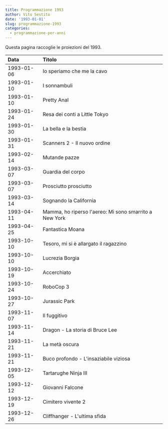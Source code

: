 ```yaml
---
title: Programmazione 1993
author: Vito Sestito
date: '1993-01-01'
slug: programmazione-1993
categories:
  - programmazione-per-anni
---
```



Questa pagina raccoglie le proiezioni del 1993.






|Data       |Titolo                                                 |
|:----------|:------------------------------------------------------|
|1993-01-06 |Io speriamo che me la cavo                             |
|1993-01-10 |I sonnambuli                                           |
|1993-01-10 |Pretty Anal                                            |
|1993-01-24 |Resa dei conti a Little Tokyo                          |
|1993-01-30 |La bella e la bestia                                   |
|1993-01-31 |Scanners 2 - Il nuovo ordine                           |
|1993-02-14 |Mutande pazze                                          |
|1993-03-07 |Guardia del corpo                                      |
|1993-03-07 |Prosciutto prosciutto                                  |
|1993-03-14 |Sognando la California                                 |
|1993-04-11 |Mamma, ho riperso l'aereo: Mi sono smarrito a New York |
|1993-04-25 |Fantastica Moana                                       |
|1993-10-10 |Tesoro, mi si è allargato il ragazzino                 |
|1993-10-10 |Lucrezia Borgia                                        |
|1993-10-19 |Accerchiato                                            |
|1993-10-24 |RoboCop 3                                              |
|1993-10-27 |Jurassic Park                                          |
|1993-11-07 |Il fuggitivo                                           |
|1993-11-14 |Dragon - La storia di Bruce Lee                        |
|1993-11-21 |La metà oscura                                         |
|1993-11-21 |Buco profondo - L'insaziabile viziosa                  |
|1993-12-05 |Tartarughe Ninja III                                   |
|1993-12-12 |Giovanni Falcone                                       |
|1993-12-19 |Cimitero vivente 2                                     |
|1993-12-26 |Cliffhanger - L'ultima sfida                           |

